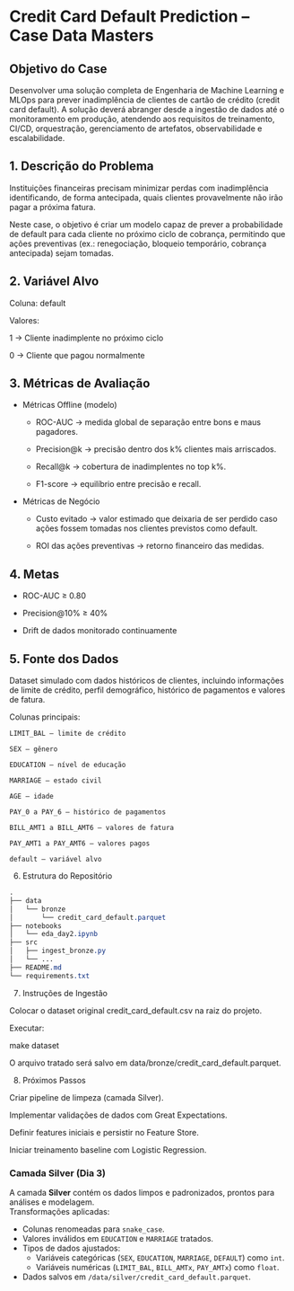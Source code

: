 # Credit Card Default Prediction – Case Data Masters

## Objetivo do Case

Desenvolver uma solução completa de Engenharia de Machine Learning e MLOps para prever inadimplência de clientes de cartão de crédito (credit card default).
A solução deverá abranger desde a ingestão de dados até o monitoramento em produção, atendendo aos requisitos de treinamento, CI/CD, orquestração, gerenciamento de artefatos, observabilidade e escalabilidade.

## 1. Descrição do Problema

Instituições financeiras precisam minimizar perdas com inadimplência identificando, de forma antecipada, quais clientes provavelmente não irão pagar a próxima fatura.

Neste case, o objetivo é criar um modelo capaz de prever a probabilidade de default para cada cliente no próximo ciclo de cobrança, permitindo que ações preventivas (ex.: renegociação, bloqueio temporário, cobrança antecipada) sejam tomadas.

## 2. Variável Alvo

Coluna: default

Valores:

1 → Cliente inadimplente no próximo ciclo

0 → Cliente que pagou normalmente

## 3. Métricas de Avaliação
- Métricas Offline (modelo)

    - ROC-AUC → medida global de separação entre bons e maus pagadores.

    - Precision@k → precisão dentro dos k% clientes mais arriscados.

    - Recall@k → cobertura de inadimplentes no top k%.

    - F1-score → equilíbrio entre precisão e recall.

- Métricas de Negócio

    - Custo evitado → valor estimado que deixaria de ser perdido caso ações fossem tomadas nos clientes previstos como default.

    - ROI das ações preventivas → retorno financeiro das medidas.


## 4. Metas

- ROC-AUC ≥ 0.80

- Precision@10% ≥ 40%

- Drift de dados monitorado continuamente

## 5. Fonte dos Dados

Dataset simulado com dados históricos de clientes, incluindo informações de limite de crédito, perfil demográfico, histórico de pagamentos e valores de fatura.

Colunas principais:

    LIMIT_BAL – limite de crédito

    SEX – gênero

    EDUCATION – nível de educação

    MARRIAGE – estado civil

    AGE – idade

    PAY_0 a PAY_6 – histórico de pagamentos

    BILL_AMT1 a BILL_AMT6 – valores de fatura

    PAY_AMT1 a PAY_AMT6 – valores pagos

    default – variável alvo

6. Estrutura do Repositório
```css
.
├── data
│   └── bronze
│       └── credit_card_default.parquet
├── notebooks
│   └── eda_day2.ipynb
├── src
│   ├── ingest_bronze.py
│   └── ...
├── README.md
└── requirements.txt
```
7. Instruções de Ingestão

Colocar o dataset original credit_card_default.csv na raiz do projeto.

Executar:

make dataset


O arquivo tratado será salvo em data/bronze/credit_card_default.parquet.

8. Próximos Passos

Criar pipeline de limpeza (camada Silver).

Implementar validações de dados com Great Expectations.

Definir features iniciais e persistir no Feature Store.

Iniciar treinamento baseline com Logistic Regression.

### Camada Silver (Dia 3)

A camada **Silver** contém os dados limpos e padronizados, prontos para análises e modelagem.  
Transformações aplicadas:

- Colunas renomeadas para `snake_case`.
- Valores inválidos em `EDUCATION` e `MARRIAGE` tratados.
- Tipos de dados ajustados:
  - Variáveis categóricas (`SEX`, `EDUCATION`, `MARRIAGE`, `DEFAULT`) como `int`.
  - Variáveis numéricas (`LIMIT_BAL`, `BILL_AMTx`, `PAY_AMTx`) como `float`.
- Dados salvos em `/data/silver/credit_card_default.parquet`.